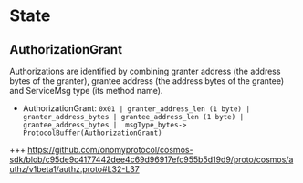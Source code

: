 <!--
order: 2
-->

# State

## AuthorizationGrant

Authorizations are identified by combining granter address (the address bytes of the granter), grantee address (the address bytes of the grantee) and ServiceMsg type (its method name).

- AuthorizationGrant: `0x01 | granter_address_len (1 byte) | granter_address_bytes | grantee_address_len (1 byte) | grantee_address_bytes |  msgType_bytes-> ProtocolBuffer(AuthorizationGrant)`


+++ https://github.com/onomyprotocol/cosmos-sdk/blob/c95de9c4177442dee4c69d96917efc955b5d19d9/proto/cosmos/authz/v1beta1/authz.proto#L32-L37

